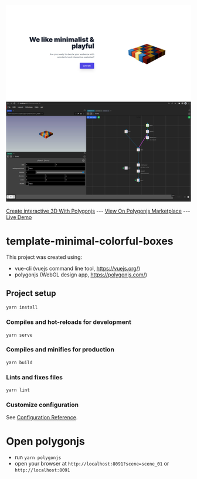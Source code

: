 ![Colorful Boxes Website Template](https://github.com/polygonjs/template-minimal-colorful-boxes/blob/main/public/screenshots/screenshot1.jpg?raw=true)
![Screenshot from Polygonjs](https://github.com/polygonjs/template-minimal-colorful-boxes/blob/main/public/screenshots/screenshot2.jpg?raw=true)

[Create interactive 3D With Polygonjs](https://polygonjs.com) --- [View On Polygonjs Marketplace](https://market.polygonjs.com/gui/templates/colorful-boxes) --- [Live Demo](https://market.polygonjs.com/gui/templates/colorful-boxes/fullscreen)

# template-minimal-colorful-boxes

This project was created using:

- vue-cli (vuejs command line tool, https://vuejs.org/)
- polygonjs (WebGL design app, https://polygonjs.com/)

## Project setup

```
yarn install
```

### Compiles and hot-reloads for development

```
yarn serve
```

### Compiles and minifies for production

```
yarn build
```

### Lints and fixes files

```
yarn lint
```

### Customize configuration

See [Configuration Reference](https://cli.vuejs.org/config/).

# Open polygonjs

- run `yarn polygonjs`
- open your browser at `http://localhost:8091?scene=scene_01` or `http://localhost:8091`
